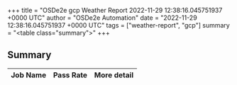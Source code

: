 +++
title = "OSDe2e gcp Weather Report 2022-11-29 12:38:16.045751937 +0000 UTC"
author = "OSDe2e Automation"
date = "2022-11-29 12:38:16.045751937 +0000 UTC"
tags = ["weather-report", "gcp"]
summary = "<table class=\"summary\"></table>"
+++
## Summary

| Job Name | Pass Rate | More detail |
|----------|-----------|-------------|




